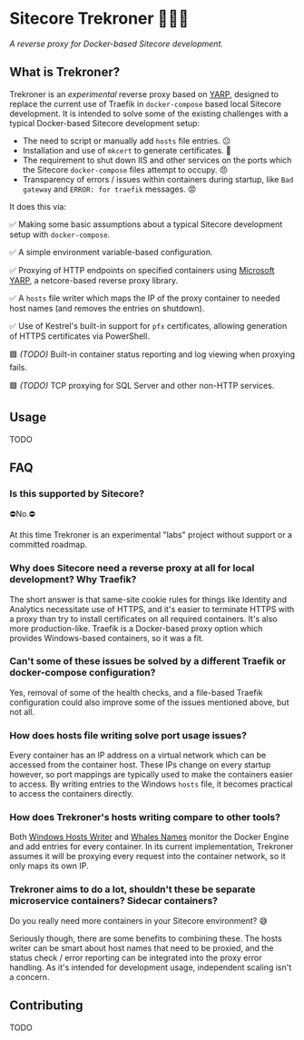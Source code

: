 # Sitecore Trekroner 👑👑👑
_A reverse proxy for Docker-based Sitecore development._

## What is Trekroner?
Trekroner is an *experimental* reverse proxy based on [YARP](https://microsoft.github.io/reverse-proxy/), designed to replace the current use of Traefik in `docker-compose` based local Sitecore development. It is intended to solve some of the existing challenges with a typical Docker-based Sitecore development setup:

* The need to script or manually add `hosts` file entries. 😐
* Installation and use of `mkcert` to generate certificates. 🙁
* The requirement to shut down IIS and other services on the ports which the Sitecore `docker-compose` files attempt to occupy. 😠
* Transparency of errors / issues within containers during startup, like `Bad gateway` and `ERROR: for traefik` messages. 😡

It does this via:

✅ Making some basic assumptions about a typical Sitecore development setup with `docker-compose`.

✅ A simple environment variable-based configuration.

✅ Proxying of HTTP endpoints on specified containers using [Microsoft YARP](https://microsoft.github.io/reverse-proxy/), a netcore-based reverse proxy library.

✅ A `hosts` file writer which maps the IP of the proxy container to needed host names (and removes the entries on shutdown).

✅ Use of Kestrel's built-in support for `pfx` certificates, allowing generation of HTTPS certificates via PowerShell.

🟩 _(TODO)_ Built-in container status reporting and log viewing when proxying fails.

🟩 _(TODO)_ TCP proxying for SQL Server and other non-HTTP services.

## Usage
TODO

## FAQ

### Is this supported by Sitecore?
⛔No.⛔

At this time Trekroner is an experimental "labs" project without support or a committed roadmap.

### Why does Sitecore need a reverse proxy at all for local development? Why Traefik?
The short answer is that same-site cookie rules for things like Identity and Analytics necessitate use of HTTPS, and it's easier to terminate HTTPS with a proxy than try to install certificates on all required containers. It's also more production-like. Traefik is a Docker-based proxy option which provides Windows-based containers, so it was a fit.

### Can't some of these issues be solved by a different Traefik or docker-compose configuration?
Yes, removal of some of the health checks, and a file-based Traefik configuration could also improve some of the issues mentioned above, but not all.

### How does hosts file writing solve port usage issues?
Every container has an IP address on a virtual network which can be accessed from the container host. These IPs change on every startup however, so port mappings are typically used to make the containers easier to access. By writing entries to the Windows `hosts` file, it becomes practical to access the containers directly.

### How does Trekroner's hosts writing compare to other tools?
Both [Windows Hosts Writer](https://github.com/RAhnemann/windows-hosts-writer) and [Whales Names](https://github.com/gregolsky/whales-names) monitor the Docker Engine and add entries for every container. In its current implementation, Trekroner assumes it will be proxying every request into the container network, so it only maps its own IP.

### Trekroner aims to do a lot, shouldn't these be separate microservice containers? Sidecar containers?
Do you really need more containers in your Sitecore environment? 😅

Seriously though, there are some benefits to combining these. The hosts writer can be smart about host names that need to be proxied, and the status check / error reporting can be integrated into the proxy error handling. As it's intended for development usage, independent scaling isn't a concern.

## Contributing
TODO